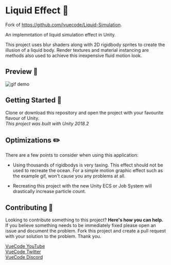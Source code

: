 # Liquid Effect :ocean:

Fork of https://github.com/ivuecode/Liquid-Simulation.

An implemntation of liquid simulation effect in Unity.  

This project uses blur shaders along with 2D rigidbody sprites to create the illusion of a liquid body. Render textures and material instancing are methods also used to achieve this inexpensive fluid motion look.

## Preview :eyes:
![gif demo](https://i.imgur.com/4WCtDzh.gif)  

## Getting Started :page_with_curl:
Clone or download this repository and open the project with your favourite flavour of Unity.  
_This project was built with Unity 2018.2_

## Optimizations :pencil2:
There are a few points to consider when using this application:
* Using thousands of rigidbodys is very taxing. This effect should not be used to recreate the ocean. For a simple motion graphic effect such as the example gif, won't cause you any problems at all.

* Recreating this project with the new Unity ECS or Job System will drastically increase particle count.

## Contributing :muscle:
Looking to contribute something to this project? **Here's how you can help.**  
If you believe something needs to be immediately fixed please open an issue and document the problem. Fork this project and create a pull request with your solution to the problem. Thank you.  

[VueCode YouTube](https://www.youtube.com/channel/UCtP-1zQ2g_jpgYvvBqkWltA)  
[VueCode Twitter](https://twitter.com/VueCode/)  
[VueCode Discord](https://discord.gg/qWpEtR3)

